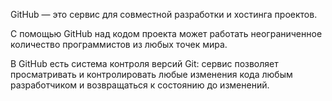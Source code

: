 GitHub — это сервис для совместной разработки и хостинга проектов.

С помощью GitHub над кодом проекта может работать неограниченное количество программистов из любых точек мира.

В GitHub есть система контроля версий Git: сервис позволяет просматривать и контролировать любые изменения кода любым разработчиком и возвращаться к состоянию до изменений.

